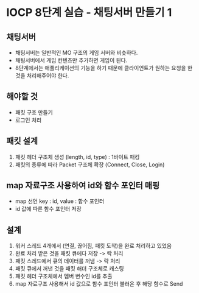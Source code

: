 # IOCP 8단계 실습 - 채팅서버 만들기 1
## 채팅서버
 * 채팅서버는 일반적인 MO 구조의 게임 서버와 비슷하다.
 * 채팅서버에서 게임 컨텐츠만 추가하면 게임이 된다.
 * 8단계에서는 애플리케이션의 기능을 하기 때문에 클라이언트가 원하는 요청을 한 것을 처리해주어야 한다.

## 해야할 것
 * 패킷 구조 만들기
 * 로그인 처리

## 패킷 설계
 1. 패킷 헤더 구조체 생성 (length, id, type) : 1바이트 패킹
 2. 패킷의 종류에 따라 Packet 구조체 확장 (Connect, Close, Login)

## map 자료구조 사용하여 id와 함수 포인터 매핑
 * map 선언 key : id, value : 함수 포인터
 * id 값에 따른 함수 포인터 저장

## 설계
 1. 워커 스레드 4개에서 (연결, 끊어짐, 패킷 도착)을 완료 처리하고 있었음
 2. 완료 처리 받은 것을 패킷 큐에다 저장 -> 락 처리
 3. 패킷 스레드에서 큐의 데이터를 꺼냄 -> 락 처리
 4. 패킷 큐에서 꺼낸 것을 패킷 해더 구조체로 캐스팅
 5. 패킷 헤더 구조체에서 멤버 변수인 id를 추출
 6. map 자료구조 사용해서 id 값으로 함수 포인터 불러온 후 해당 함수로 Send

